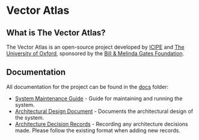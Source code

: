 # Vector Atlas

## What is The Vector Atlas?

The Vector Atlas is an open-source project developed by [ICIPE](http://www.icipe.org/) and [The University of Oxford](https://www.ox.ac.uk/), sponsored by the [Bill & Melinda Gates Foundation](https://www.gatesfoundation.org/).

## Documentation

All documentation for the project can be found in the [docs](./docs/) folder:
 - [System Maintenance Guide](./docs/smg.md) - Guide for maintaining and running the system.
 - [Architectural Design Document](./docs/architecture/ADD.md) - Documents the architectural design of the system.
 - [Architecture Decision Records](./docs/architecture/ADRs/) - Recording any architecture decisions made. Please follow the existing format when adding new records.